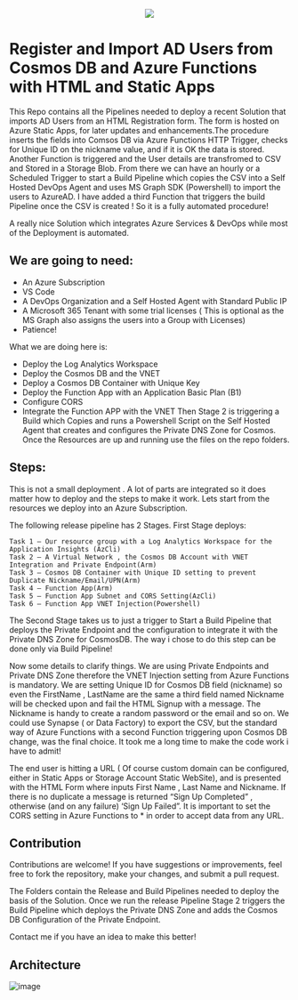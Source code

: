 <p align="center">
  <a href="https://skillicons.dev">
    <img src="https://skillicons.dev/icons?i=azure,powershell,html,css,dotnet,vscode" />
  </a>
</p>


# Register and Import AD Users from Cosmos DB and Azure Functions with HTML and Static Apps 

This Repo contains all the Pipelines needed to deploy a recent Solution that imports AD Users from an HTML Registration form. The form is hosted on Azure Static Apps, for later updates and enhancements.The procedure inserts the fields into Comsos DB via Azure Functions HTTP Trigger, checks for Unique ID on the nickname value, and if it is OK the data is stored. Another Function is triggered and the User details are transfromed to CSV and Stored in a Storage Blob. From there we can have an hourly or a Scheduled Trigger to start a Build Pipeline which copies the CSV into a Self Hosted DevOps Agent and uses MS Graph SDK (Powershell) to import the users to AzureAD. I have added a third Function that triggers the build Pipeline once the CSV is created ! So it is a fully automated procedure! 

A really nice Solution which integrates Azure Services & DevOps while most of the Deployment is automated.

## We are going to need:

- An Azure Subscription
- VS Code
- A DevOps Organization and a Self Hosted Agent with Standard Public IP
- A Microsoft 365 Tenant with some trial licenses ( This is optional as the MS Graph also assigns the users into a Group with Licenses)
- Patience!

What we are doing here is:  
- Deploy the Log Analytics Workspace
- Deploy the Cosmos DB and the VNET
- Deploy a Cosmos DB Container with Unique Key
- Deploy the Function App with an Application Basic Plan (B1)
- Configure CORS
- Integrate the Function APP with the VNET
Then Stage 2 is triggering a Build which Copies and runs a Powershell Script on the Self Hosted Agent that creates and configures the Private DNS Zone for Cosmos.
Once the Resources are up and running use the files on the repo folders.

## Steps:

This is not a small deployment . A lot of parts are integrated so it does matter how to deploy and the steps to make it work. Lets start from the resources we deploy into an Azure Subscription.

The following release pipeline has 2 Stages. First Stage deploys:

    Task 1 – Our resource group with a Log Analytics Workspace for the Application Insights (AzCli)
    Task 2 – A Virtual Network , the Cosmos DB Account with VNET Integration and Private Endpoint(Arm)
    Task 3 – Cosmos DB Container with Unique ID setting to prevent Duplicate Nickname/Email/UPN(Arm)
    Task 4 – Function App(Arm)
    Task 5 – Function App Subnet and CORS Setting(AzCli)
    Task 6 – Function App VNET Injection(Powershell)

The Second Stage takes us to just a trigger to Start a Build Pipeline that deploys the Private Endpoint and the configuration to integrate it with the Private DNS Zone for CosmosDB. The way i chose to do this step can be done only via Build Pipeline!

Now some details to clarify things. We are using Private Endpoints and Private DNS Zone therefore the VNET Injection setting from Azure Functions is mandatory. We are setting Unique ID for Cosmos DB field (nickname) so even the FirstName , LastName are the same a third field named Nickname will be checked upon and fail the HTML Signup with a message. The Nickname is handy to create a random password or the email and so on. We could use Synapse ( or Data Factory) to export the CSV, but the standard way of Azure Functions with a second Function triggering upon Cosmos DB change, was the final choice. It took me a long time to make the code work i have to admit!

The end user is hitting a URL ( Of course custom domain can be configured, either in Static Apps or Storage Account Static WebSite), and is presented with the HTML Form where inputs First Name , Last Name and Nickname. If there is no duplicate a message is returned “Sign Up Completed” , otherwise (and on any failure) ‘Sign Up Failed”. It is important to set the CORS setting in Azure Functions to * in order to accept data from any URL.

## Contribution

Contributions are welcome! If you have suggestions or improvements, feel free to fork the repository, make your changes, and submit a pull request.

The Folders contain the Release and Build Pipelines needed to deploy the basis of the Solution. Once we run the release Pipeline Stage 2 triggers the Build Pipeline which deploys the Private DNS Zone and adds the Cosmos DB Configuration of the Private Endpoint.

Contact me if you have an idea to make this better!

## Architecture

![image](https://user-images.githubusercontent.com/53148138/223159115-e4dda8f8-930e-4d7c-b6d0-8d4cb60006d9.png)
